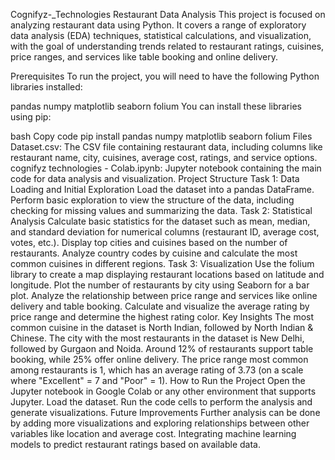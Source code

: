 Cognifyz-_Technologies
Restaurant Data Analysis
This project is focused on analyzing restaurant data using Python. It covers a range of exploratory data analysis (EDA) techniques, statistical calculations, and visualization, with the goal of understanding trends related to restaurant ratings, cuisines, price ranges, and services like table booking and online delivery.

Prerequisites To run the project, you will need to have the following Python libraries installed:

pandas numpy matplotlib seaborn folium You can install these libraries using pip:

bash Copy code pip install pandas numpy matplotlib seaborn folium Files Dataset.csv: The CSV file containing restaurant data, including columns like restaurant name, city, cuisines, average cost, ratings, and service options. cognifyz technologies - Colab.ipynb: Jupyter notebook containing the main code for data analysis and visualization. Project Structure Task 1: Data Loading and Initial Exploration Load the dataset into a pandas DataFrame. Perform basic exploration to view the structure of the data, including checking for missing values and summarizing the data. Task 2: Statistical Analysis Calculate basic statistics for the dataset such as mean, median, and standard deviation for numerical columns (restaurant ID, average cost, votes, etc.). Display top cities and cuisines based on the number of restaurants. Analyze country codes by cuisine and calculate the most common cuisines in different regions. Task 3: Visualization Use the folium library to create a map displaying restaurant locations based on latitude and longitude. Plot the number of restaurants by city using Seaborn for a bar plot. Analyze the relationship between price range and services like online delivery and table booking. Calculate and visualize the average rating by price range and determine the highest rating color. Key Insights The most common cuisine in the dataset is North Indian, followed by North Indian & Chinese. The city with the most restaurants in the dataset is New Delhi, followed by Gurgaon and Noida. Around 12% of restaurants support table booking, while 25% offer online delivery. The price range most common among restaurants is 1, which has an average rating of 3.73 (on a scale where "Excellent" = 7 and "Poor" = 1). How to Run the Project Open the Jupyter notebook in Google Colab or any other environment that supports Jupyter. Load the dataset. Run the code cells to perform the analysis and generate visualizations. Future Improvements Further analysis can be done by adding more visualizations and exploring relationships between other variables like location and average cost. Integrating machine learning models to predict restaurant ratings based on available data.
